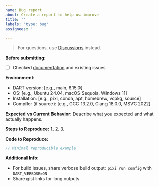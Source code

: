```yaml
---
name: Bug report
about: Create a report to help us improve
title: ''
labels: 'type: bug'
assignees: ''

---
```


> For questions, use [Discussions](https://github.com/dartsim/dart/discussions) instead.

**Before submitting:**
- [ ] Checked [documentation](http://dartsim.github.io/) and existing issues

**Environment:**
* DART version: [e.g., main, 6.15.0]
* OS: [e.g., Ubuntu 24.04, macOS Sequoia, Windows 11]
* Installation: [e.g., pixi, conda, apt, homebrew, vcpkg, source]
* Compiler (if source): [e.g., GCC 13.2.0, Clang 18.0.0, MSVC 2022]

**Expected vs Current Behavior:**
Describe what you expected and what actually happens.

**Steps to Reproduce:**
1.
2.
3.

**Code to Reproduce:**
```cpp
// Minimal reproducible example
```

**Additional Info:**
* For build issues, share verbose build output: `pixi run config` with `DART_VERBOSE=ON`
* Share gist links for long outputs
